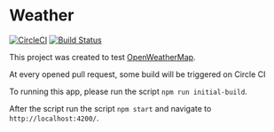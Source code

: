 # Weather

[![CircleCI](https://circleci.com/gh/richardlnnr/weather.svg?style=shield)](https://circleci.com/gh/richardlnnr/weather)
[![Build Status](https://travis-ci.org/richardlnnr/weather.svg?branch=master)](https://travis-ci.org/richardlnnr/weather)

This project was created to test [OpenWeatherMap](https://openweathermap.org/).

At every opened pull request, some build will be triggered on Circle CI

To running this app, please run the script `npm run initial-build`.

After the script run the script `npm start` and navigate to `http://localhost:4200/`.
